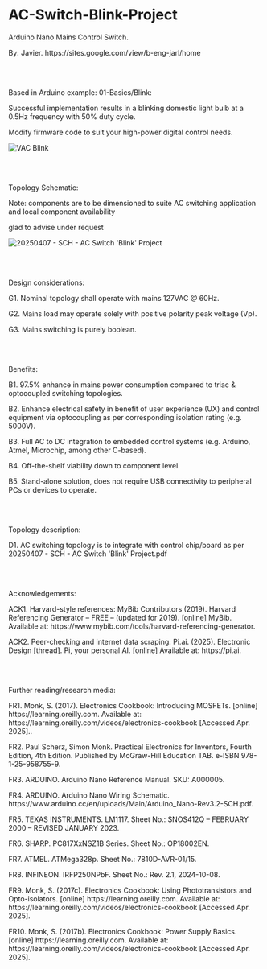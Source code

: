 # AC-Switch-Blink-Project
<p>Arduino Nano Mains Control Switch.</p>
<p>By: Javier. https://sites.google.com/view/b-eng-jarl/home</p>
<br></br>
<p>Based in Arduino example: 01-Basics/Blink:</p>
<p>Successful implementation results in a blinking domestic light bulb at a 0.5Hz frequency with 50% duty cycle.</p>
<p>Modify firmware code to suit your high-power digital control needs.</p>

![VAC Blink](https://github.com/user-attachments/assets/62ec0bd7-f069-49bb-83c4-eea43b194cd1)


<br></br>
<p>Topology Schematic:</p>
<p>Note: components are to be dimensioned to suite AC switching application and local component availability</p>
<p>glad to advise under request</p>

![20250407 - SCH - AC Switch 'Blink' Project](https://github.com/user-attachments/assets/28d0a585-1d72-4d4e-9d7c-bf1834e645e3)


<br></br>
<p>Design considerations:</p>
<p>G1. Nominal topology shall operate with mains 127VAC @ 60Hz.</p>
<p>G2. Mains load may operate solely with positive polarity peak voltage (Vp).</p>
<p>G3. Mains switching is purely boolean.</p>
<br></br>
<p>Benefits:</p>
<p>B1. 97.5% enhance in mains power consumption compared to triac &amp; optocoupled switching topologies.</p>  
<p>B2. Enhance electrical safety in benefit of user experience (UX) and control equipment via optocoupling as per corresponding isolation rating (e.g. 5000V).</p>
<p>B3. Full AC to DC integration to embedded control systems (e.g. Arduino, Atmel, Microchip, among other C-based).</p>
<p>B4. Off-the-shelf viability down to component level.</p>
<p>B5. Stand-alone solution, does not require USB connectivity to peripheral PCs or devices to operate.</p>
<br></br>
<p>Topology description:</p>
<p>D1. AC switching topology is to integrate with control chip/board as per 20250407 - SCH - AC Switch 'Blink' Project.pdf</p>
<br></br>
<p>Acknowledgements:
  <p>ACK1. Harvard-style references: MyBib Contributors (2019). Harvard Referencing Generator – FREE – (updated for 2019). [online] MyBib. Available at: https://www.mybib.com/tools/harvard-referencing-generator.</p>
  <p>ACK2. Peer-checking and internet data scraping: Pi.ai. (2025). Electronic Design [thread]. Pi, your personal AI. [online] Available at: https://pi.ai.</p>
<br></br>
<p>Further reading/research media:</p>
<p>FR1.  Monk, S. (2017). Electronics Cookbook: Introducing MOSFETs. [online] https://learning.oreilly.com. Available at: https://learning.oreilly.com/videos/electronics-cookbook [Accessed Apr. 2025]..</p>
<p>FR2.  Paul Scherz, Simon Monk. Practical Electronics for Inventors, Fourth Edition, 4th Edition. Published by McGraw-Hill Education TAB. e-ISBN 978-1-25-958755-9.</p>
<p>FR3.  ARDUINO. Arduino Nano Reference Manual. SKU: A000005.</p>
<p>FR4.  ARDUINO. Arduino Nano Wiring Schematic. https://www.arduino.cc/en/uploads/Main/Arduino_Nano-Rev3.2-SCH.pdf.</p>
<p>FR5.  TEXAS INSTRUMENTS. LM1117. Sheet No.: SNOS412Q &ndash; FEBRUARY 2000 &ndash; REVISED JANUARY 2023.</p>
<p>FR6.  SHARP. PC817XxNSZ1B Series. Sheet No.: OP18002EN.</p>
<p>FR7.  ATMEL. ATMega328p. Sheet No.: 7810D-AVR-01/15.</p>
<p>FR8.  INFINEON. IRFP250NPbF. Sheet No.: Rev. 2.1, 2024-10-08.</p>
<p>FR9.  Monk, S. (2017c). Electronics Cookbook: Using Phototransistors and Opto-isolators. [online] https://learning.oreilly.com. Available at: https://learning.oreilly.com/videos/electronics-cookbook [Accessed Apr. 2025].</p>
<p>FR10.  Monk, S. (2017b). Electronics Cookbook: Power Supply Basics. [online] https://learning.oreilly.com. Available at: https://learning.oreilly.com/videos/electronics-cookbook [Accessed Apr. 2025].</p>
